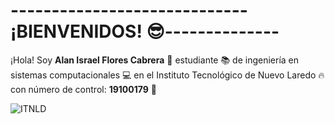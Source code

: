 # -----------------------------¡BIENVENIDOS! :sunglasses:--------------
¡Hola! Soy **Alan Israel Flores Cabrera** 🥳 estudiante 📚 de ingeniería en sistemas computacionales 💻 en el Instituto Tecnológico de Nuevo Laredo 🔥 con número de control: **19100179** 🔢

![ITNLD](https://encrypted-tbn0.gstatic.com/images?q=tbn:ANd9GcSPqx4FffwoZtWWMczryThhpgr0z6UDzvU0e7gsh388UizgT_3NZzvuN7d56Sqd3PHjCEY&usqp=CAU)   
